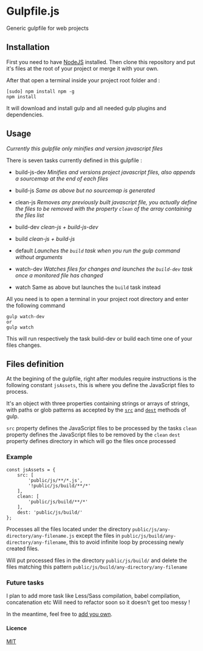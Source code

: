 # Gulpfile.js
Generic gulpfile for web projects

## Installation ##
First you need to have [NodeJS](https://nodejs.org/en/download/) installed.
Then clone this repository and put it's files at the root of your project or merge it with your own.

After that open a terminal inside your project root folder and :

    [sudo] npm install npm -g
    npm install

It will download and install gulp and all needed gulp plugins and dependencies.

## Usage ##

*Currently this gulpfile only minifies and version javascript files*

There is seven tasks currently defined in this gulpfile :

 - build-js-dev
*Minifies and versions project javascript files, also appends a sourcemap at the end of each files*

 - build-js
*Same as above but no sourcemap is generated*

 - clean-js
*Removes any previously built javascript file, you actually define the files to be removed with the property `clean` of the array containing the files list*

 - build-dev
*clean-js + build-js-dev*

 - build
*clean-js + build-js*

 - default
*Launches the `build` task when you run the gulp command without arguments*

 - watch-dev
*Watches files for changes and launches the `build-dev` task once a monitored file has changed*

 - watch
Same as above but launches the `build` task instead

All you need is to open a terminal in your project root directory and enter the following command

    gulp watch-dev
    or
    gulp watch

This will run respectively the task build-dev or build each time one of your files changes.

## Files definition ##
At the begining of the gulpfile, right after modules require instructions is the following constant `jsAssets`, this is where you define the JavaScript files to process.

It's an object with three properties containing strings or arrays of strings, with paths or glob patterns as accepted by the [`src`](https://github.com/gulpjs/gulp/blob/master/docs/API.md#gulpsrcglobs-options) and [`dest`](https://github.com/gulpjs/gulp/blob/master/docs/API.md#gulpdestpath-options) methods of gulp.

`src` property defines the JavaScript files to be processed by the tasks
`clean` property defines the JavaScript files to be removed by the `clean`
`dest` property defines directory in which will go the files once processed

### Example ###
    const jsAssets = {
        src: [
            'public/js/**/*.js',
            '!public/js/build/**/*'
        ],
        clean: [
            'public/js/build/**/*'
        ],
        dest: 'public/js/build/'
    };

Processes all the files located under the directory `public/js/any-directory/any-filename.js` except the files in `public/js/build/any-directory/any-filename`, this to avoid infinite loop by processing newly created files.

Will put processed files in the directory `public/js/build/` and delete the files matching this pattern `public/js/build/any-directory/any-filename`

### Future tasks ###
I plan to add more task like Less/Sass compilation, babel compilation, concatenation etc
Will need to refactor soon so it doesn't get too messy !

In the meantime, feel free to [add you own](https://github.com/gulpjs/gulp/blob/master/docs/getting-started.md).

#### Licence ####
[MIT](https://opensource.org/licenses/MIT)
